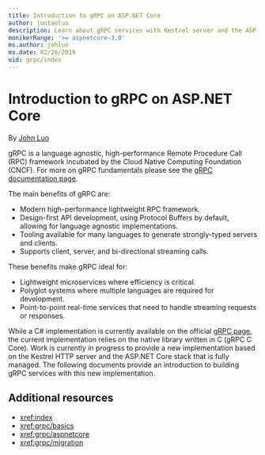 ```yaml
---
title: Introduction to gRPC on ASP.NET Core
author: juntaoluo
description: Learn about gRPC services with Kestrel server and the ASP.NET Core stack.
monikerRange: '>= aspnetcore-3.0'
ms.author: johluo
ms.date: 02/26/2019
uid: grpc/index
---
```

# Introduction to gRPC on ASP.NET Core

By [John Luo](https://github.com/juntaoluo)

gRPC is a language agnostic, high-performance Remote Procedure Call (RPC) framework incubated by the Cloud Native Computing Foundation (CNCF). For more on gRPC fundamentals please see the [gRPC documentation page](https://grpc.io/docs/).

The main benefits of gRPC are:
* Modern high-performance lightweight RPC framework.
* Design-first API development, using Protocol Buffers by default, allowing for language agnostic implementations.
* Tooling available for many languages to generate strongly-typed servers and clients.
* Supports client, server, and bi-directional streaming calls.

These benefits make gRPC ideal for:
* Lightweight microservices where efficiency is critical.
* Polyglot systems where multiple languages are required for development.
* Point-to-point real-time services that need to handle streaming requests or responses.

While a C# implementation is currently available on the official [gRPC page](https://grpc.io/docs/quickstart/csharp.html), the current implementation relies on the native library written in C (gRPC C Core). Work is currently in progress to provide a new implementation based on the Kestrel HTTP server and the ASP.NET Core stack that is fully managed. The following documents provide an introduction to building gRPC services with this new implementation.

## Additional resources

* <xref:index>
* <xref:grpc/basics>
* <xref:grpc/aspnetcore>
* <xref:grpc/migration>